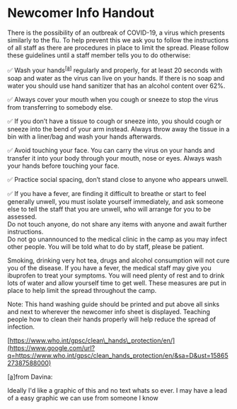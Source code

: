 Newcomer Info Handout
=====================

There is the possibility of an outbreak of COVID-19, a virus which
presents similarly to the flu. To help prevent this we ask you to follow
the instructions of all staff as there are procedures in place to limit
the spread. Please follow these guidelines until a staff member tells
you to do otherwise:

✅ Wash your
hands<sup><a href="#cmnt1" id="cmnt_ref1">[a]</a></sup> regularly and
properly, for at least 20 seconds with soap and water as the virus can
live on your hands. If there is no soap and water you should use hand
sanitizer that has an alcohol content over 62%.

  
✅ Always cover your mouth when you cough or sneeze to stop the virus
from transferring to somebody else.

  
✅ If you don’t have a tissue to cough or sneeze into, you should cough
or sneeze into the bend of your arm instead. Always throw away the
tissue in a bin with a liner/bag and wash your hands afterwards.

✅ Avoid touching your face. You can carry the virus on your hands and
transfer it into your body through your mouth, nose or eyes. Always wash
your hands before touching your face.

✅ Practice social spacing, don’t stand close to anyone who appears
unwell.

✅ If you have a fever, are finding it difficult to breathe or start to
feel generally unwell, you must isolate yourself immediately, and ask
someone else to tell the staff that you are unwell, who will arrange for
you to be assessed.  
Do not touch anyone, do not share any items with anyone and await
further instructions.  
Do not go unannounced to the medical clinic in the camp as you may
infect other people. You will be told what to do by staff, please be
patient.

Smoking, drinking very hot tea, drugs and alcohol consumption will not
cure you of the disease. If you have a fever, the medical staff may give
you ibuprofen to treat your symptoms. You will need plenty of rest and
to drink lots of water and allow yourself time to get well. These
measures are put in place to help limit the spread throughout the camp.

Note: This hand washing guide should be printed and put above all sinks
and next to wherever the newcomer info sheet is displayed. Teaching
people how to clean their hands properly will help reduce the spread of
infection.

[https://www.who.int/gpsc/clean\_hands\_protection/en/](https://www.google.com/url?q=https://www.who.int/gpsc/clean_hands_protection/en/&sa=D&ust=1586527387588000)

<a href="#cmnt_ref1" id="cmnt1">[a]</a>from Davina:

Ideally I'd like a graphic of this and no text whats so ever. I may have
a lead of a easy graphic we can use from someone I know

